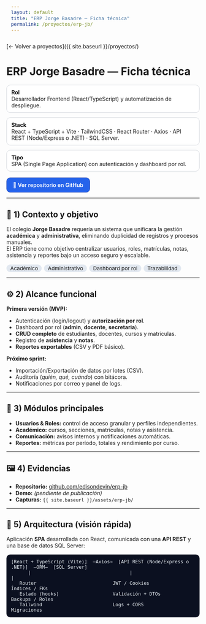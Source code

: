 ```yaml
---
layout: default
title: "ERP Jorge Basadre — Ficha técnica"
permalink: /proyectos/erp-jb/
---
```


<!-- ===== Estilos específicos de la ficha ===== -->
<style>
  .page-header{
    background-image:
      linear-gradient(rgba(0,0,0,.55), rgba(0,0,0,.55)),
      url("https://www.udteschool.com/img/school-epr.jpg");
    background-size: cover;
    background-position: center;
    color:#fff !important;
  }
  .project-name,.project-tagline{color:#fff !important;}

  .meta{display:grid;grid-template-columns:repeat(auto-fit,minmax(260px,1fr));gap:12px;margin:16px 0}
  .meta>div{border:1px solid #d1d5db;border-radius:10px;padding:10px 12px;background:#fff}
  .badges span{display:inline-block;background:#e2e8f0;border-radius:999px;padding:2px 10px;margin:2px 6px 0 0;font-size:.85rem}
  
  /* Botón: siempre azul, texto blanco (sin parpadeo al hover) */
  .btn{
    display:inline-block;
    padding:10px 16px;
    border-radius:10px;
    background:#2563eb;
    color:#fff !important;
    text-decoration:none;
    font-weight:600;
    border:1px solid #1e40af;
    transition:background .2s ease, transform .2s ease;
  }
  .btn:hover{
    background:#1e40af;
    color:#fff !important;
    transform:translateY(-1px);
  }

  .muted{color:#4b5563}
  pre{
    background:#0b1020;
    color:#e6edf3;
    border-radius:10px;
    padding:12px;
    overflow:auto;
    font-size:.9rem;
  }
</style>

[← Volver a proyectos]({{ site.baseurl }}/proyectos/)

# ERP Jorge Basadre — Ficha técnica

<div class="meta">
  <div><strong>Rol</strong><br/>Desarrollador Frontend (React/TypeScript) y automatización de despliegue.</div>
  <div><strong>Stack</strong><br/>React + TypeScript + Vite · TailwindCSS · React Router · Axios · API REST (Node/Express o .NET) · SQL Server.</div>
  <div><strong>Tipo</strong><br/>SPA (Single Page Application) con autenticación y dashboard por rol.</div>
</div>

<p>
  <a class="btn" href="https://github.com/edisondevin/erp-jb" target="_blank" rel="noopener">🔗 Ver repositorio en GitHub</a>
</p>

---

## 🧩 1) Contexto y objetivo
El colegio **Jorge Basadre** requería un sistema que unificara la gestión **académica** y **administrativa**, eliminando duplicidad de registros y procesos manuales.  
El ERP tiene como objetivo centralizar usuarios, roles, matrículas, notas, asistencia y reportes bajo un acceso seguro y escalable.

<div class="badges">
  <span>Académico</span><span>Administrativo</span><span>Dashboard por rol</span><span>Trazabilidad</span>
</div>

---

## ⚙️ 2) Alcance funcional

**Primera versión (MVP):**
- Autenticación (login/logout) y **autorización por rol**.  
- Dashboard por rol (**admin**, **docente**, **secretaria**).  
- **CRUD completo** de estudiantes, docentes, cursos y matrículas.  
- Registro de **asistencia** y **notas**.  
- **Reportes exportables** (CSV y PDF básico).

**Próximo sprint:**
- Importación/Exportación de datos por lotes (CSV).  
- Auditoría (*quién, qué, cuándo*) con bitácora.  
- Notificaciones por correo y panel de logs.

---

## 🧠 3) Módulos principales
- **Usuarios & Roles:** control de acceso granular y perfiles independientes.  
- **Académico:** cursos, secciones, matrículas, notas y asistencia.  
- **Comunicación:** avisos internos y notificaciones automáticas.  
- **Reportes:** métricas por período, totales y rendimiento por curso.

---

## 🖼️ 4) Evidencias
- **Repositorio:** [github.com/edisondevin/erp-jb](https://github.com/edisondevin/erp-jb)  
- **Demo:** _(pendiente de publicación)_  
- **Capturas:** `{{ site.baseurl }}/assets/erp-jb/`

---

## 🧱 5) Arquitectura (visión rápida)
Aplicación **SPA** desarrollada con React, comunicada con una **API REST** y una base de datos SQL Server:

```text
[React + TypeScript (Vite)]  —Axios→  [API REST (Node/Express o .NET)]  —ORM→  [SQL Server]
      |                                   |                                   |
   Router                           JWT / Cookies                        Índices / FKs
   Estado (hooks)                   Validación + DTOs                    Backups / Roles
   Tailwind                         Logs + CORS                          Migraciones

